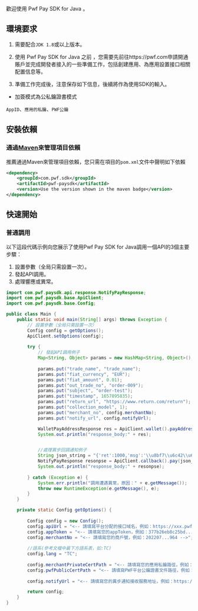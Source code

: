 
歡迎使用 Pwf Pay SDK for Java 。

## 環境要求
1. 需要配合`JDK 1.8`或以上版本。


2. 使用 Pwf Pay SDK for Java 之前 ，您需要先前往https://pwf.com申請開通賬戶並完成開發者接入的一些準備工作，包括創建應用、為應用設置接口相關配置信息等。

3. 準備工作完成後，注意保存如下信息，後續將作為使用SDK的輸入。

* 加簽模式為公私鑰證書模式

`AppID`、`應用的私鑰`、`PWF公鑰`

## 安裝依賴
### 通過[Maven](https://mvnrepository.com/artifact/com.pwf.sdk/pwf-paysdk)來管理項目依賴
推薦通過Maven來管理項目依賴，您只需在項目的`pom.xml`文件中聲明如下依賴

```xml
<dependency>
    <groupId>com.pwf.sdk</groupId>
    <artifactId>pwf-paysdk</artifactId>
    <version>Use the version shown in the maven badge</version>
</dependency>
```

## 快速開始
### 普通調用
以下這段代碼示例向您展示了使用Pwf Pay SDK for Java調用一個API的3個主要步驟：

1. 設置參數（全局只需設置一次）。
2. 發起API調用。
3. 處理響應或異常。

```java
import com.pwf.paysdk.api.response.NotifyPayResponse;
import com.pwf.paysdk.base.ApiClient;
import com.pwf.paysdk.base.Config;

public class Main {
    public static void main(String[] args) throws Exception {
        // 設置參數（全局只需設置一次）
        Config config = getOptions();
        ApiClient.setOptions(config);
        
        try {
            // 發起API調用例子
            Map<String, Object> params = new HashMap<String, Object>();
            
            params.put("trade_name", "trade_name");
            params.put("fiat_currency", "EUR");
            params.put("fiat_amount", 0.01);
            params.put("out_trade_no", "order-009");
            params.put("subject", "order-test");
            params.put("timestamp", 1657895835);
            params.put("return_url", "https://www.return.com/return");
            params.put("collection_model", 1);
            params.put("merchant_no", config.merchantNo);
            params.put("notify_url", config.notifyUrl);

            WalletPayAddressResponse res = ApiClient.wallet().payAddress(params);
            System.out.println("response_body:" + res);


            //處理異步回調通知例子
            String json_string = "{'ret':1000,'msg':'\\u8bf7\\u6c42\\u6210\\u529f','data':'WDlwdnBoSkFDeS96bVdIYjg4WUNaaXVuV3NTQ3JHWU9t.........'}";
            NotifyPayResponse resonpse = ApiClient.callback().pay(json_string);
            System.out.println("response_body:" + resonpse);
            
        } catch (Exception e) {
            System.err.println("調用遭遇異常，原因：" + e.getMessage());
            throw new RuntimeException(e.getMessage(), e);
        }
    }

    private static Config getOptions() {
    
        Config config = new Config();
        config.apiUrl = "<-- 請填寫平台分配的接口域名，例如：https://xxx.pwf.com/ -->";
        config.appToken = "<-- 請填寫您的appToken，例如：377b26eb8c25bd... -->";
        config.merchantNo = "<-- 請填寫您的商戶號，例如：202207...964 -->";
    
        //語系(參考文檔中最下方語系表，如:TC)
        config.lang = "TC";
        
        config.merchantPrivateCertPath = "<-- 請填寫您的應用私鑰路徑，例如：/foo/MyPrivateKey.pem -->";
        config.pwfPublicCertPath = "<-- 請填寫PWF平台公鑰證書文件路徑，例如：/foo/PwfPublicKey.pem -->";
    
        config.notifyUrl = "<-- 請填寫您的異步通知接收服務地址，例如：https://www.notify.com/notify -->";

        return config;
    }
}
```

